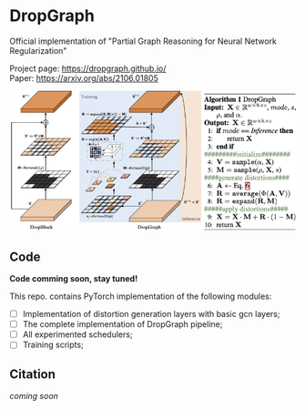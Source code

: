# DropGraph
Official implementation of "Partial Graph Reasoning for Neural Network Regularization"

Project page: https://dropgraph.github.io/  
Paper: https://arxiv.org/abs/2106.01805

![DropGraph](./teaser.png)

## Code 

**Code comming soon, stay tuned!**

This repo. contains PyTorch implementation of the following modules:
- [ ] Implementation of distortion generation layers with basic gcn layers;
- [ ] The complete implementation of DropGraph pipeline;
- [ ] All experimented schedulers;
- [ ] Training scripts;

## Citation  

*coming soon*
